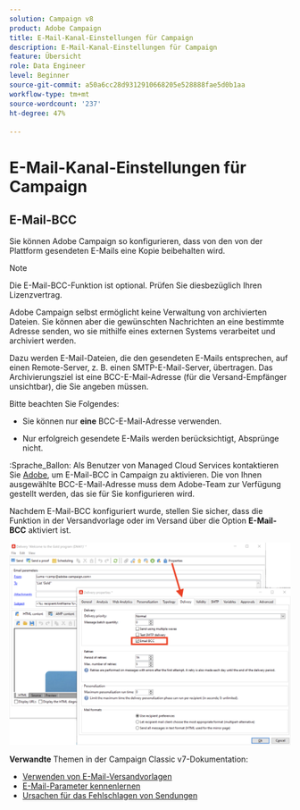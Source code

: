 ```yaml
---
solution: Campaign v8
product: Adobe Campaign
title: E-Mail-Kanal-Einstellungen für Campaign
description: E-Mail-Kanal-Einstellungen für Campaign
feature: Übersicht
role: Data Engineer
level: Beginner
source-git-commit: a50a6cc28d9312910668205e528888fae5d0b1aa
workflow-type: tm+mt
source-wordcount: '237'
ht-degree: 47%

---
```


# E-Mail-Kanal-Einstellungen für Campaign

## E-Mail-BCC

Sie können Adobe Campaign so konfigurieren, dass von den von der Plattform gesendeten E-Mails eine Kopie beibehalten wird.

>[!NOTE]
>Die E-Mail-BCC-Funktion ist optional. Prüfen Sie diesbezüglich Ihren Lizenzvertrag.

Adobe Campaign selbst ermöglicht keine Verwaltung von archivierten Dateien. Sie können aber die gewünschten Nachrichten an eine bestimmte Adresse senden, wo sie mithilfe eines externen Systems verarbeitet und archiviert werden.

Dazu werden E-Mail-Dateien, die den gesendeten E-Mails entsprechen, auf einen Remote-Server, z. B. einen SMTP-E-Mail-Server, übertragen. Das Archivierungsziel ist eine BCC-E-Mail-Adresse (für die Versand-Empfänger unsichtbar), die Sie angeben müssen.

Bitte beachten Sie Folgendes:

* Sie können nur **eine** BCC-E-Mail-Adresse verwenden.

* Nur erfolgreich gesendete E-Mails werden berücksichtigt, Absprünge nicht.

:Sprache_Ballon: Als Benutzer von Managed Cloud Services kontaktieren Sie [Adobe](../start/campaign-faq.md#support), um E-Mail-BCC in Campaign zu aktivieren. Die von Ihnen ausgewählte BCC-E-Mail-Adresse muss dem Adobe-Team zur Verfügung gestellt werden, das sie für Sie konfigurieren wird.

Nachdem E-Mail-BCC konfiguriert wurde, stellen Sie sicher, dass die Funktion in der Versandvorlage oder im Versand über die Option **E-Mail-BCC** aktiviert ist.

![](assets/email-bcc.png)


**Verwandte** Themen in der Campaign Classic v7-Dokumentation:

* [Verwenden von E-Mail-Versandvorlagen](https://experienceleague.adobe.com/docs/campaign-classic/using/sending-messages/using-delivery-templates/about-templates.html)
* [E-Mail-Parameter kennenlernen](https://experienceleague.adobe.com/docs/campaign-classic/using/sending-messages/sending-emails/sending-an-email/email-parameters.html)
* [Ursachen für das Fehlschlagen von Sendungen](https://experienceleague.adobe.com/docs/campaign-classic/using/sending-messages/monitoring-deliveries/understanding-delivery-failures.html)
